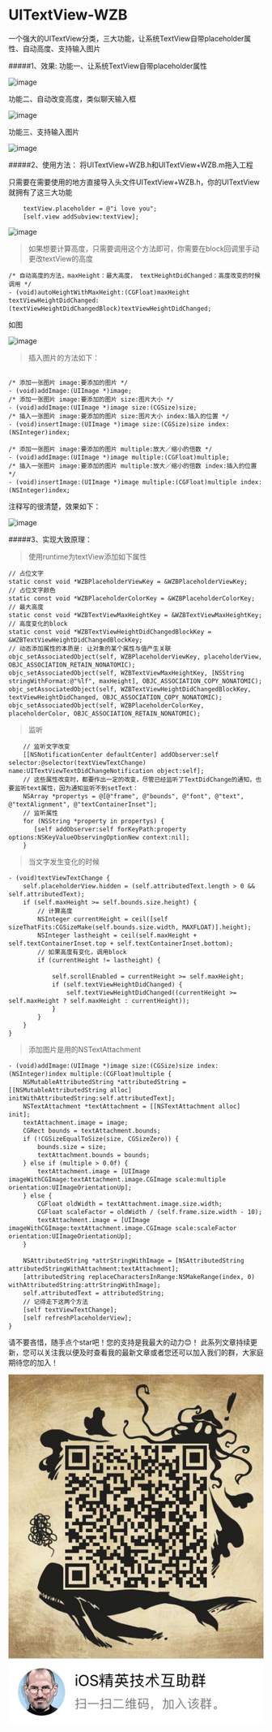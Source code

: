 # UITextView-WZB
一个强大的UITextView分类，三大功能，让系统TextView自带placeholder属性、自动高度、支持输入图片

#####1、效果:
功能一、让系统TextView自带placeholder属性

![image](https://github.com/WZBbiao/UITextView-WZB/blob/master/textView.gif?raw=true)

功能二、自动改变高度，类似聊天输入框

![image](https://github.com/WZBbiao/UITextView-WZB/blob/master/textViewHeightChange.gif?raw=true)

功能三、支持输入图片

![image](https://github.com/WZBbiao/UITextView-WZB/blob/master/textViewAddImage.gif?raw=true)


 #####2、使用方法：
将UITextView+WZB.h和UITextView+WZB.m拖入工程

只需要在需要使用的地方直接导入头文件UITextView+WZB.h，你的UITextView就拥有了这三大功能

```// 直接设置placeholder属性即可
    textView.placeholder = @"i love you";
    [self.view addSubview:textView];
```

![image](https://github.com/WZBbiao/UITextView-WZB/blob/master/textView-demo-1.png?raw=true)

>如果想要计算高度，只需要调用这个方法即可，你需要在block回调里手动更改textView的高度

```
/* 自动高度的方法，maxHeight：最大高度， textHeightDidChanged：高度改变的时候调用 */
- (void)autoHeightWithMaxHeight:(CGFloat)maxHeight textViewHeightDidChanged:(textViewHeightDidChangedBlock)textViewHeightDidChanged;
```

如图

![image](https://github.com/WZBbiao/UITextView-WZB/blob/master/textViewHeightChange.gif?raw=true)

>插入图片的方法如下：

```

/* 添加一张图片 image:要添加的图片 */
- (void)addImage:(UIImage *)image;
/* 添加一张图片 image:要添加的图片 size:图片大小 */
- (void)addImage:(UIImage *)image size:(CGSize)size;
/* 插入一张图片 image:要添加的图片 size:图片大小 index:插入的位置 */
- (void)insertImage:(UIImage *)image size:(CGSize)size index:(NSInteger)index;

/* 添加一张图片 image:要添加的图片 multiple:放大／缩小的倍数 */
- (void)addImage:(UIImage *)image multiple:(CGFloat)multiple;
/* 插入一张图片 image:要添加的图片 multiple:放大／缩小的倍数 index:插入的位置 */
- (void)insertImage:(UIImage *)image multiple:(CGFloat)multiple index:(NSInteger)index;
```

注释写的很清楚，效果如下：

![image](https://github.com/WZBbiao/UITextView-WZB/blob/master/textViewAddImage.gif?raw=true)

 #####3、实现大致原理：

>使用runtime为textView添加如下属性

```
// 占位文字
static const void *WZBPlaceholderViewKey = &WZBPlaceholderViewKey;
// 占位文字颜色
static const void *WZBPlaceholderColorKey = &WZBPlaceholderColorKey;
// 最大高度
static const void *WZBTextViewMaxHeightKey = &WZBTextViewMaxHeightKey;
// 高度变化的block
static const void *WZBTextViewHeightDidChangedBlockKey = &WZBTextViewHeightDidChangedBlockKey;
// 动态添加属性的本质是: 让对象的某个属性与值产生关联
objc_setAssociatedObject(self, WZBPlaceholderViewKey, placeholderView, OBJC_ASSOCIATION_RETAIN_NONATOMIC);
objc_setAssociatedObject(self, WZBTextViewMaxHeightKey, [NSString stringWithFormat:@"%lf", maxHeight], OBJC_ASSOCIATION_COPY_NONATOMIC);
objc_setAssociatedObject(self, WZBTextViewHeightDidChangedBlockKey, textViewHeightDidChanged, OBJC_ASSOCIATION_COPY_NONATOMIC);
objc_setAssociatedObject(self, WZBPlaceholderColorKey, placeholderColor, OBJC_ASSOCIATION_RETAIN_NONATOMIC);
```
>监听

```
    // 监听文字改变
    [[NSNotificationCenter defaultCenter] addObserver:self selector:@selector(textViewTextChange) name:UITextViewTextDidChangeNotification object:self];
    // 这些属性改变时，都要作出一定的改变，尽管已经监听了TextDidChange的通知，也要监听text属性，因为通知监听不到setText：
    NSArray *propertys = @[@"frame", @"bounds", @"font", @"text", @"textAlignment", @"textContainerInset"];
    // 监听属性
    for (NSString *property in propertys) {
       [self addObserver:self forKeyPath:property options:NSKeyValueObservingOptionNew context:nil];
    }
```

>当文字发生变化的时候

```
- (void)textViewTextChange {
    self.placeholderView.hidden = (self.attributedText.length > 0 && self.attributedText);
    if (self.maxHeight >= self.bounds.size.height) {
        // 计算高度
        NSInteger currentHeight = ceil([self sizeThatFits:CGSizeMake(self.bounds.size.width, MAXFLOAT)].height);
        NSInteger lastheight = ceil(self.maxHeight + self.textContainerInset.top + self.textContainerInset.bottom);
        // 如果高度有变化，调用block
        if (currentHeight != lastheight) {
            
            self.scrollEnabled = currentHeight >= self.maxHeight;
            if (self.textViewHeightDidChanged) {
                self.textViewHeightDidChanged((currentHeight >= self.maxHeight ? self.maxHeight : currentHeight));
            }
        }
    }
}
```

>添加图片是用的NSTextAttachment

```
- (void)addImage:(UIImage *)image size:(CGSize)size index:(NSInteger)index multiple:(CGFloat)multiple {
    NSMutableAttributedString *attributedString = [[NSMutableAttributedString alloc] initWithAttributedString:self.attributedText];
    NSTextAttachment *textAttachment = [[NSTextAttachment alloc] init];
    textAttachment.image = image;
    CGRect bounds = textAttachment.bounds;
    if (!CGSizeEqualToSize(size, CGSizeZero)) {
        bounds.size = size;
        textAttachment.bounds = bounds;
    } else if (multiple > 0.0f) {
        textAttachment.image = [UIImage imageWithCGImage:textAttachment.image.CGImage scale:multiple orientation:UIImageOrientationUp];
    } else {
        CGFloat oldWidth = textAttachment.image.size.width;
        CGFloat scaleFactor = oldWidth / (self.frame.size.width - 10);
        textAttachment.image = [UIImage imageWithCGImage:textAttachment.image.CGImage scale:scaleFactor orientation:UIImageOrientationUp];
    }
    
    NSAttributedString *attrStringWithImage = [NSAttributedString attributedStringWithAttachment:textAttachment];
    [attributedString replaceCharactersInRange:NSMakeRange(index, 0) withAttributedString:attrStringWithImage];
    self.attributedText = attributedString;
    // 记得走下这两个方法
    [self textViewTextChange];
    [self refreshPlaceholderView];
}
```

请不要吝惜，随手点个star吧！您的支持是我最大的动力😊！
 此系列文章持续更新，您可以关注我以便及时查看我的最新文章或者您还可以加入我们的群，大家庭期待您的加入！
 
![我们的社区](https://raw.githubusercontent.com/WZBbiao/WZBSwitch/master/IMG_1850.JPG)
